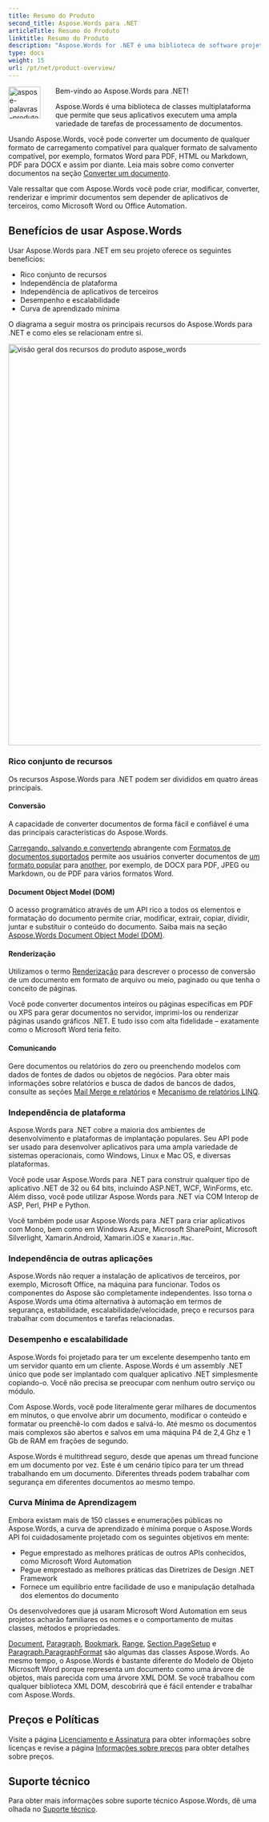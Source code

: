 ```yaml
---
title: Resumo do Produto
second_title: Aspose.Words para .NET
articleTitle: Resumo do Produto
linktitle: Resumo do Produto
description: "Aspose.Words for .NET é uma biblioteca de software projetada para criar, modificar, converter, renderizar e imprimir documentos sem depender de nenhum outro software."
type: docs
weight: 15
url: /pt/net/product-overview/
---
```


<img src="/words/net/product-overview/product-overview_1" alt="aspose-palavras-produto" align="left" style="width:64px; margin: 0 30px 30px 0"/>

Bem-vindo ao Aspose.Words para .NET!

Aspose.Words é uma biblioteca de classes multiplataforma que permite que seus aplicativos executem uma ampla variedade de tarefas de processamento de documentos.

Usando Aspose.Words, você pode converter um documento de qualquer formato de carregamento compatível para qualquer formato de salvamento compatível, por exemplo, formatos Word para PDF, HTML ou Markdown, PDF para DOCX e assim por diante. Leia mais sobre como converter documentos na seção [Converter um documento](/words/pt/net/convert-a-document/).

Vale ressaltar que com Aspose.Words você pode criar, modificar, converter, renderizar e imprimir documentos sem depender de aplicativos de terceiros, como Microsoft Word ou Office Automation.

## Benefícios de usar Aspose.Words

Usar Aspose.Words para .NET em seu projeto oferece os seguintes benefícios:

- Rico conjunto de recursos
- Independência de plataforma
- Independência de aplicativos de terceiros
- Desempenho e escalabilidade
- Curva de aprendizado mínima

O diagrama a seguir mostra os principais recursos do Aspose.Words para .NET e como eles se relacionam entre si.

<img src="/words/net/product-overview/aspose-words-product-features-overview.png" alt="visão geral dos recursos do produto aspose_words" style="width:800px"/>

### Rico conjunto de recursos

Os recursos Aspose.Words para .NET podem ser divididos em quatro áreas principais.

#### Conversão

A capacidade de converter documentos de forma fácil e confiável é uma das principais características do Aspose.Words.

[Carregando, salvando e convertendo](/words/pt/net/loading-saving-and-converting/) abrangente com [Formatos de documentos suportados](/words/pt/net/supported-document-formats/) permite aos usuários converter documentos de [um formato popular](https://reference.aspose.com/words/net/aspose.words/loadformat/) para [another](https://reference.aspose.com/words/net/aspose.words/saveformat/), por exemplo, de DOCX para PDF, JPEG ou Markdown, ou de PDF para vários formatos Word.

#### Document Object Model (DOM)

O acesso programático através de um API rico a todos os elementos e formatação do documento permite criar, modificar, extrair, copiar, dividir, juntar e substituir o conteúdo do documento. Saiba mais na seção [Aspose.Words Document Object Model (DOM)](/words/pt/net/aspose-words-document-object-model/).

#### Renderização

Utilizamos o termo [Renderização](/words/pt/net/rendering/) para descrever o processo de conversão de um documento em formato de arquivo ou meio, paginado ou que tenha o conceito de páginas.

Você pode converter documentos inteiros ou páginas específicas em PDF ou XPS para gerar documentos no servidor, imprimi-los ou renderizar páginas usando gráficos .NET. E tudo isso com alta fidelidade – exatamente como o Microsoft Word teria feito.

#### Comunicando

Gere documentos ou relatórios do zero ou preenchendo modelos com dados de fontes de dados ou objetos de negócios. Para obter mais informações sobre relatórios e busca de dados de bancos de dados, consulte as seções [Mail Merge e relatórios](/words/net/mail-merge-and-reporting/) e [Mecanismo de relatórios LINQ](/words/net/linq-reporting-engine/).

### Independência de plataforma

Aspose.Words para .NET cobre a maioria dos ambientes de desenvolvimento e plataformas de implantação populares. Seu API pode ser usado para desenvolver aplicativos para uma ampla variedade de sistemas operacionais, como Windows, Linux e Mac OS, e diversas plataformas.

Você pode usar Aspose.Words para .NET para construir qualquer tipo de aplicativo .NET de 32 ou 64 bits, incluindo ASP.NET, WCF, WinForms, etc. Além disso, você pode utilizar Aspose.Words para .NET via COM Interop de ASP, Perl, PHP e Python.

Você também pode usar Aspose.Words para .NET para criar aplicativos com Mono, bem como em Windows Azure, Microsoft SharePoint, Microsoft Silverlight, Xamarin.Android, Xamarin.iOS e `Xamarin.Mac`.

### Independência de outras aplicações

Aspose.Words não requer a instalação de aplicativos de terceiros, por exemplo, Microsoft Office, na máquina para funcionar. Todos os componentes do Aspose são completamente independentes. Isso torna o Aspose.Words uma ótima alternativa à automação em termos de segurança, estabilidade, escalabilidade/velocidade, preço e recursos para trabalhar com documentos e tarefas relacionadas.

### Desempenho e escalabilidade

Aspose.Words foi projetado para ter um excelente desempenho tanto em um servidor quanto em um cliente. Aspose.Words é um assembly .NET único que pode ser implantado com qualquer aplicativo .NET simplesmente copiando-o. Você não precisa se preocupar com nenhum outro serviço ou módulo.

Com Aspose.Words, você pode literalmente gerar milhares de documentos em minutos, o que envolve abrir um documento, modificar o conteúdo e formatar ou preenchê-lo com dados e salvá-lo. Até mesmo os documentos mais complexos são abertos e salvos em uma máquina P4 de 2,4 Ghz e 1 Gb de RAM em frações de segundo.

Aspose.Words é multithread seguro, desde que apenas um thread funcione em um documento por vez. Este é um cenário típico para ter um thread trabalhando em um documento. Diferentes threads podem trabalhar com segurança em diferentes documentos ao mesmo tempo.

### Curva Mínima de Aprendizagem

Embora existam mais de 150 classes e enumerações públicas no Aspose.Words, a curva de aprendizado é mínima porque o Aspose.Words API foi cuidadosamente projetado com os seguintes objetivos em mente:

- Pegue emprestado as melhores práticas de outros APIs conhecidos, como Microsoft Word Automation
- Pegue emprestado as melhores práticas das Diretrizes de Design .NET Framework
- Fornece um equilíbrio entre facilidade de uso e manipulação detalhada dos elementos do documento

Os desenvolvedores que já usaram Microsoft Word Automation em seus projetos acharão familiares os nomes e o comportamento de muitas classes, métodos e propriedades.

[Document](https://reference.aspose.com/words/net/aspose.words/document/), [Paragraph](https://reference.aspose.com/words/net/aspose.words/paragraph/), [Bookmark](https://reference.aspose.com/words/net/aspose.words/bookmark/), [Range](https://reference.aspose.com/words/net/aspose.words/range/), [Section.PageSetup](https://reference.aspose.com/words/net/aspose.words/section/pagesetup/) e [Paragraph.ParagraphFormat](https://reference.aspose.com/words/net/aspose.words/paragraphformat/) são algumas das classes Aspose.Words. Ao mesmo tempo, o Aspose.Words é bastante diferente do Modelo de Objeto Microsoft Word porque representa um documento como uma árvore de objetos, mais parecida com uma árvore XML DOM. Se você trabalhou com qualquer biblioteca XML DOM, descobrirá que é fácil entender e trabalhar com Aspose.Words.

## Preços e Políticas

Visite a página [Licenciamento e Assinatura](/words/pt/net/licensing/) para obter informações sobre licenças e revise a página [Informações sobre preços](https://purchase.aspose.com/pricing/words/family/) para obter detalhes sobre preços.

## Suporte técnico

Para obter mais informações sobre suporte técnico Aspose.Words, dê uma olhada no [Suporte técnico](/words/pt/net/technical-support/).

